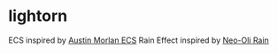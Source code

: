 # lightorn

ECS inspired by [Austin Morlan ECS](https://austinmorlan.com/posts/entity_component_system/#the-system-manager)
Rain Effect inspired by [Neo-Oli Rain](https://github.com/Neo-Oli/rain)
